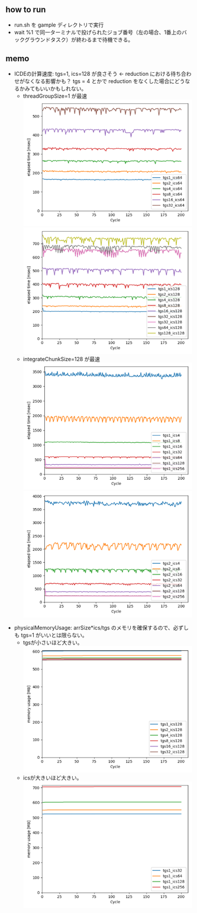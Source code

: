 ## how to run
- run.sh を gample ディレクトリで実行
- wait %1 で同一ターミナルで投げられたジョブ番号（左の場合、1番上のバックグラウンドタスク）が終わるまで待機できる。
## memo
- ICDEの計算速度: tgs=1, ics=128 が良さそう <- reduction における待ち合わせがなくなる影響かも？ tgs = 4 とかで reduction をなくした場合にどうなるかみてもいいかもしれない。
    - threadGroupSize=1 が最速
    ![comp_ics64](https://github.com/tnaoki0630/gample/blob/master/result/checkMetalParam/comp_ics64.png)
    ![comp_ics128](https://github.com/tnaoki0630/gample/blob/master/result/checkMetalParam/comp_ics128.png)
    - integrateChunkSize=128 が最速
    ![comp_tgs1](https://github.com/tnaoki0630/gample/blob/master/result/checkMetalParam/comp_tgs1.png)
    ![comp_tgs2](https://github.com/tnaoki0630/gample/blob/master/result/checkMetalParam/comp_tgs2.png)
<!-- - update, solvePoisson の計算速度: あんま変わらなさそう
    - update
    ![update_ics128](https://github.com/tnaoki0630/gample/blob/master/result/checkMetalParam/update_ics128.png)
    ![update_tgs2](https://github.com/tnaoki0630/gample/blob/master/result/checkMetalParam/update_tgs2.png)
    - solvePoisson
    ![solvePoisson_ics128](https://github.com/tnaoki0630/gample/blob/master/result/checkMetalParam/solvePoisson_ics128.png)
    ![solvePoisson_tgs2](https://github.com/tnaoki0630/gample/blob/master/result/checkMetalParam/solvePoisson_tgs2.png) -->
- physicalMemoryUsage: arrSize*ics/tgs のメモリを確保するので、必ずしも tgs=1 がいいとは限らない。
    - tgsが小さいほど大きい。
    ![physicalFootprint_ics128](https://github.com/tnaoki0630/gample/blob/master/result/checkMetalParam/physicalFootprint_ics128.png)
    - icsが大きいほど大きい。
    ![physicalFootprint_tgs1](https://github.com/tnaoki0630/gample/blob/master/result/checkMetalParam/physicalFootprint_tgs1.png)
<!-- - meanPotential: けっこう違う
![meanPotential_ics128](https://github.com/tnaoki0630/gample/blob/master/result/checkMetalParam/meanPotential_ics128.png)
![meanPotential_tgs1](https://github.com/tnaoki0630/gample/blob/master/result/checkMetalParam/meanPotential_tgs1.png) -->